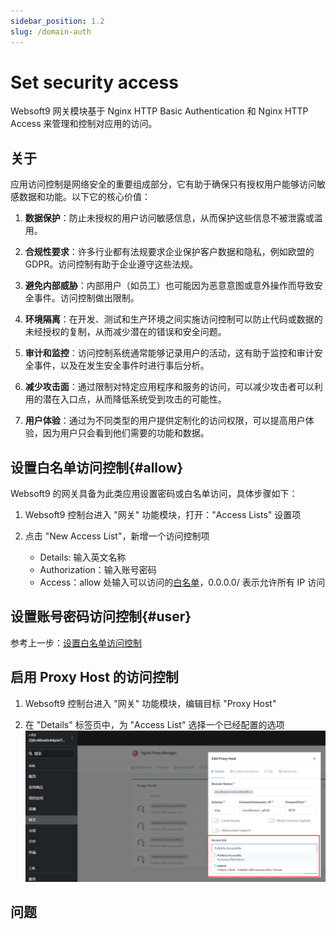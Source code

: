 ```yaml
---
sidebar_position: 1.2
slug: /domain-auth
---
```


# Set security access

Websoft9 网关模块基于 Nginx HTTP Basic Authentication 和  Nginx HTTP Access 来管理和控制对应用的访问。

## 关于

应用访问控制是网络安全的重要组成部分，它有助于确保只有授权用户能够访问敏感数据和功能。以下它的核心价值：

1. **数据保护**：防止未授权的用户访问敏感信息，从而保护这些信息不被泄露或滥用。

2. **合规性要求**：许多行业都有法规要求企业保护客户数据和隐私，例如欧盟的 GDPR。访问控制有助于企业遵守这些法规。

4. **避免内部威胁**：内部用户（如员工）也可能因为恶意意图或意外操作而导致安全事件。访问控制做出限制。

5. **环境隔离**：在开发、测试和生产环境之间实施访问控制可以防止代码或数据的未经授权的复制，从而减少潜在的错误和安全问题。

6. **审计和监控**：访问控制系统通常能够记录用户的活动，这有助于监控和审计安全事件，以及在发生安全事件时进行事后分析。

7. **减少攻击面**：通过限制对特定应用程序和服务的访问，可以减少攻击者可以利用的潜在入口点，从而降低系统受到攻击的可能性。

8. **用户体验**：通过为不同类型的用户提供定制化的访问权限，可以提高用户体验，因为用户只会看到他们需要的功能和数据。


## 设置白名单访问控制{#allow}

Websoft9 的网关具备为此类应用设置密码或白名单访问，具体步骤如下：

1. Websoft9 控制台进入 "网关" 功能模块，打开："Access Lists" 设置项

2. 点击 "New Access List"，新增一个访问控制项

   - Details: 输入英文名称
   - Authorization：输入账号密码
   - Access：allow 处输入可以访问的[白名单](https://nginx.org/en/docs/http/ngx_http_access_module.html#allow)，0.0.0.0/ 表示允许所有 IP 访问

## 设置账号密码访问控制{#user}

参考上一步：[设置白名单访问控制](#allow)

## 启用 Proxy Host 的访问控制

1. Websoft9 控制台进入 "网关" 功能模块，编辑目标 "Proxy Host"

2. 在 "Details" 标签页中，为 "Access List" 选择一个已经配置的选项
   ![设置 Access](./assets/websoft9-gateway-setaccess.png)

## 问题